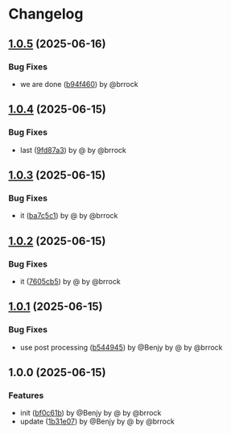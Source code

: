 # Changelog

## [1.0.5](https://github.com/brrock/release-please-test/compare/v1.0.4...v1.0.5) (2025-06-16)


### Bug Fixes

* we are done ([b94f460](https://github.com/brrock/release-please-test/commit/b94f4603c26a3c981eb6d046bc1c6d35a65bc82f)) by @brrock

## [1.0.4](https://github.com/brrock/release-please-test/compare/v1.0.3...v1.0.4) (2025-06-15)


### Bug Fixes

* last ([9fd87a3](https://github.com/brrock/release-please-test/commit/9fd87a326f6e52d43e43b2dcc5bf07aa949b1cec)) by @ by @brrock

## [1.0.3](https://github.com/brrock/release-please-test/compare/v1.0.2...v1.0.3) (2025-06-15)


### Bug Fixes

* it ([ba7c5c1](https://github.com/brrock/release-please-test/commit/ba7c5c1dd9cb5b48692c70319e9a231c9bce8c01)) by @ by @brrock

## [1.0.2](https://github.com/brrock/release-please-test/compare/v1.0.1...v1.0.2) (2025-06-15)


### Bug Fixes

* it ([7605cb5](https://github.com/brrock/release-please-test/commit/7605cb588c7ffab9c3d83ea4a11b402691a487c7)) by @ by @brrock

## [1.0.1](https://github.com/brrock/release-please-test/compare/v1.0.0...v1.0.1) (2025-06-15)


### Bug Fixes

* use post processing ([b544945](https://github.com/brrock/release-please-test/commit/b544945e0a7e3766f610782f433473d0ece9b852)) by @Benjy by @ by @brrock

## 1.0.0 (2025-06-15)


### Features

* init ([bf0c61b](https://github.com/brrock/release-please-test/commit/bf0c61bf1c286e5ea933e0c9565264591c4ce0e8)) by @Benjy by @ by @brrock
* update ([1b31e07](https://github.com/brrock/release-please-test/commit/1b31e0715e49d63bebcf00eff9e97171aeb23fad)) by @Benjy by @ by @brrock
